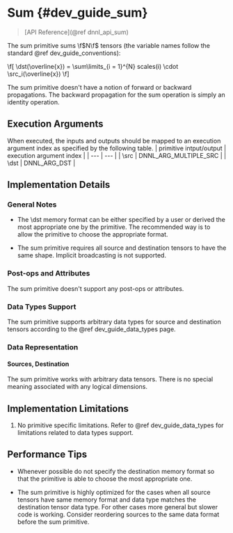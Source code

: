 Sum {#dev_guide_sum}
====================

>
> [API Reference](@ref dnnl_api_sum)
>

The sum primitive sums \f$N\f$ tensors (the variable names follow the standard
@ref dev_guide_conventions):

\f[
    \dst(\overline{x}) =
        \sum\limits_{i = 1}^{N}
        scales(i) \cdot
        \src_i(\overline{x})
\f]

The sum primitive doesn't have a notion of forward or backward propagations.
The backward propagation for the sum operation is simply an identity operation.

## Execution Arguments
When executed, the inputs and outputs should be mapped to an execution
argument index as specified by the following table.
| primitive intput/output | execution argument index |
| ---                     | ---                      |
| \src                    | DNNL_ARG_MULTIPLE_SRC    |
| \dst                    | DNNL_ARG_DST             |

## Implementation Details

### General Notes

 * The \dst memory format can be either specified by a user or derived
   the most appropriate one by the primitive. The recommended way is to allow
   the primitive to choose the appropriate format.

 * The sum primitive requires all source and destination tensors to have the
   same shape.
   Implicit broadcasting is not supported.

### Post-ops and Attributes

The sum primitive doesn't support any post-ops or attributes.

### Data Types Support

The sum primitive supports arbitrary data types for source and destination
tensors according to the @ref dev_guide_data_types page.

### Data Representation

#### Sources, Destination

The sum primitive works with arbitrary data tensors. There is no special
meaning associated with any logical dimensions.


## Implementation Limitations

1. No primitive specific limitations. Refer to @ref dev_guide_data_types for
   limitations related to data types support.


## Performance Tips

 * Whenever possible do not specify the destination memory format so that the
   primitive is able to choose the most appropriate one.

 * The sum primitive is highly optimized for the cases when all source tensors
   have same memory format and data type matches the destination tensor data
   type. For other cases more general but slower code is working. Consider
   reordering sources to the same data format before the sum primitive.
